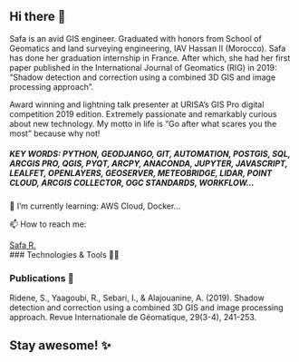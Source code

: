 ## Hi there 👋

Safa is an avid GIS engineer. Graduated with honors from School of Geomatics and land surveying engineering, IAV Hassan II (Morocco). Safa has done her graduation internship in France. After which, she had her first paper published in the International Journal of Geomatics (RIG) in 2019: “Shadow detection and correction using a combined 3D GIS and image processing approach”. 

Award winning and lightning talk presenter at URISA’s GIS Pro digital competition 2019 edition. Extremely passionate and remarkably curious about new technology. My motto in life is “Go after what scares you the most” because why not!


##### KEY WORDS: PYTHON, GEODJANGO, GIT, AUTOMATION, POSTGIS, SQL, ARCGIS PRO, QGIS, PYQT, ARCPY, ANACONDA, JUPYTER, JAVASCRIPT, LEALFET, OPENLAYERS, GEOSERVER, METEOBRIDGE, LIDAR, POINT CLOUD, ARCGIS COLLECTOR, OGC STANDARDS, WORKFLOW…

🌱 I’m currently learning: AWS Cloud, Docker...

📫 How to reach me: 
<div class="badge-base LI-profile-badge" data-locale="en_US" data-size="medium" data-theme="light" data-type="VERTICAL" data-vanity="safa-r-b2491b104" data-version="v1"><a class="badge-base__link LI-simple-link" href="https://at.linkedin.com/in/safa-r-b2491b104/en?trk=profile-badge">Safa R.</a></div>
### Technologies & Tools 👩‍💻
<img src="https://camo.githubusercontent.com/5926e58a5e2b60235ac4660538be46ddfbbb915e806e47a5d41d86efa418167d/68747470733a2f2f696d672e736869656c64732e696f2f62616467652f436f64652d507974686f6e2d696e666f726d6174696f6e616c3f7374796c653d666c6174266c6f676f3d707974686f6e266c6f676f436f6c6f723d776869746526636f6c6f723d666636396234" alt="" data-canonical-src="https://img.shields.io/badge/Code-Python-informational?style=flat&amp;logo=python&amp;logoColor=white&amp;color=ff69b4" style="max-width: 100%;">
<img src="https://camo.githubusercontent.com/d0d4860e035698ac345cfda1216ebb352824b561da89f96016dd87b01035d970/68747470733a2f2f696d672e736869656c64732e696f2f62616467652f546f6f6c732d446f636b65722d696e666f726d6174696f6e616c3f7374796c653d666c6174266c6f676f3d646f636b6572266c6f676f436f6c6f723d776869746526636f6c6f723d666636396234" alt="" data-canonical-src="https://img.shields.io/badge/Tools-Docker-informational?style=flat&amp;logo=docker&amp;logoColor=white&amp;color=ff69b4" style="max-width: 100%;">
              
### Publications 📰

Ridene, S., Yaagoubi, R., Sebari, I., & Alajouanine, A. (2019). Shadow detection and correction using a combined 3D GIS and image processing approach. Revue Internationale de Géomatique, 29(3-4), 241-253.

## Stay awesome! ✨

<!--
**safa0907/safa0907** is a ✨ _special_ ✨ repository because its `README.md` (this file) appears on your GitHub profile.

Here are some ideas to get you started:

- 🔭 I’m currently working on ...
- 🌱 I’m currently learning ...
- 👯 I’m looking to collaborate on ...
- 🤔 I’m looking for help with ...
- 💬 Ask me about ...
- 📫 How to reach me: ...
- 😄 Pronouns: ...
- ⚡ Fun fact: ...
-->

